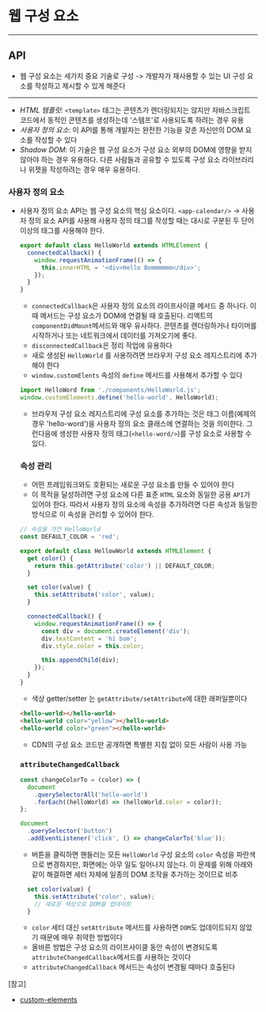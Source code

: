 # 웹 구성 요소

---

## API

- 웹 구성 요소는 세가지 중요 기술로 구성 -> 개발자가 재사용할 수 있는 UI 구성 요소를 작성하고 제시할 수 있게 해준다

---

- _HTML 템플릿_: `<template>` 태그는 콘텐츠가 렌더링되지는 않지만 자바스크립트 코드에서 동적인 콘텐츠를 생성하는데 '스템프'로 사용되도록 하려는 경우 유용
- _사용자 정의 요소_: 이 API를 통해 개발자는 완전한 기능을 갖춘 자신만의 DOM 요소를 작성할 수 있다
- _Shadow DOM_: 이 기술은 웹 구성 요소가 구성 요소 외부의 DOM에 영향을 받지 않아야 하는 경우 유용하다. 다른 사람들과 공유할 수 있도록 구성 요소 라이브러리나 위젯을 작성하려는 경우 매우 유용하다.

### 사용자 정의 요소

- 사용자 정의 요소 API는 웹 구성 요소의 핵심 요소이다.
  `<app-calendar/>` -> 사용자 정의 요소 API를 사용해 사용자 정의 태그를 작성할 때는 대시로 구분된 두 단어 이상의 태그를 사용해야 한다.

  ```ts
  export default class HelloWorld extends HTMLElement {
    connectedCallback() {
      window.requestAnimationFrame(() => {
        this.innerHTML = '<div>Hello Bommmmmm</div>';
      });
    }
  }
  ```

  - `connectedCallback`은 사용자 정의 요소의 라이프사이클 메서드 중 하나다. 이 때 메서드는 구성 요소가 DOM에 연결될 때 호출된다. 리액트의 `componentDidMount`메서드와 매우 유사하다. 콘텐츠를 렌더링하거나 타이머를 시작하거나 또는 네트워크에서 데이터를 가져오기에 좋다.
  - `disconnectedCallback`은 정리 작업에 유용하다
  - 새로 생성된 `HelloWorld` 를 사용하려면 브라우저 구성 요소 레지스트리에 추가해야 한다
  - `window.customElents` 속성의 `define` 메서드를 사용해서 추가할 수 있다

  ```ts
  import HelloWord from './components/HelloWorld.js';
  window.customElements.define('hello-world', HelloWorld);
  ```

  - 브라우저 구성 요소 레지스트리에 구성 요소를 추가하는 것은 태그 이름(예제의 경우 'hello-word')을 사용자 정의 요소 클래스에 연결하는 것을 의미한다. 그런다음에 생성한 사용자 정의 태그(`<hello-word/>`)를 구성 요소로 사용할 수 있다.

  ### 속성 관리

  - 어떤 프레임워크와도 호환되는 새로운 구성 요소를 만들 수 있어야 한다
  - 이 목적을 달성하려면 구성 요소에 다른 표준 `HTML` 요소와 동일한 공용 `API`가 있어야 한다. 따라서 사용자 정의 요소에 속성을 추가하려면 다른 속성과 동일한 방식으로 이 속성을 관리할 수 있어야 한다.

  ```ts
  // 속성을 가진 HelloWorld
  const DEFAULT_COLOR = 'red';

  export default class HellowWorld extends HTMLElement {
    get color() {
      return this.getAttribute('color') || DEFAULT_COLOR;
    }

    set color(value) {
      this.setAttribute('color', value);
    }

    connectedCallback() {
      window.requestAnimationFrame(() => {
        const div = document.createElement('div');
        div.textContent = 'hi bom';
        div.style.color = this.color;

        this.appendChild(div);
      });
    }
  }
  ```

  - 색상 getter/setter 는 `getAttribute/setAttribute`에 대한 래퍼일뿐이다

  ```html
  <hello-world></hello-world>
  <hello-world color="yellow"></hello-world>
  <hello-world color="green"></hello-world>
  ```

  - CDN의 구성 요소 코드만 공개하면 특별한 지침 없이 모든 사람이 사용 가능

  ### `attributeChangedCallback`

  ```ts
  const changeColorTo = (color) => {
    document
      .querySelectorAll('hello-world')
      .forEach((helloWorld) => (helloWorld.color = color));
  };

  document
    .querySelector('button')
    .addEventListener('click', () => changeColorTo('blue'));
  ```

  - 버튼을 클릭하면 핸들러는 모든 `HelloWorld` 구성 요소의 `color` 속성을 파란색으로 변경하지만, 화면에는 아무 일도 일어나지 않는다. 이 문제를 위해 아래와 같이 해결하면 세터 자체에 일종의 DOM 조작을 추가하는 것이므로 비추

  ```ts
    set color(value) {
      this.setAttribute('color', value);
      // 새로운 색상으로 DOM을 업데이트
    }
  ```

  - `color` 세터 대신 `setAttribute` 메서드를 사용하면 `DOM`도 업데이트되지 않았기 때문에 매우 취약한 방법이다
  - 올바른 방법은 구성 요소의 라이프사이클 동안 속성이 변경되도록 `attributeChangedCallback`메서드를 사용하는 것이다
  - `attributeChangedCallback` 메서드는 속성이 변경될 때마다 호출된다

[참고]

- [custom-elements](https://ko.javascript.info/custom-elements)
